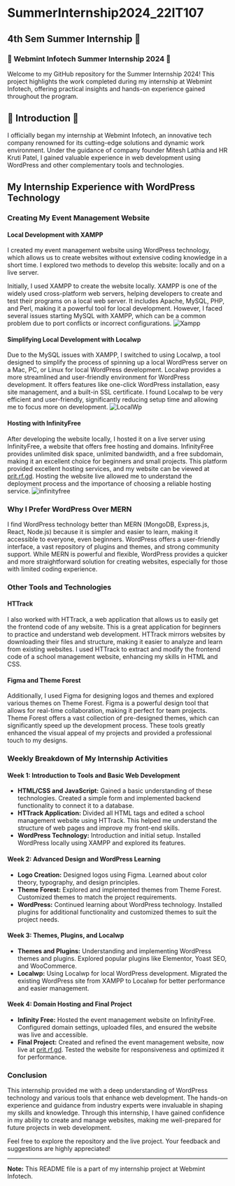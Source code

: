 # SummerInternship2024_22IT107

## 4th Sem Summer Internship 🥇

### 🌟 Webmint Infotech Summer Internship 2024 🌟
Welcome to my GitHub repository for the Summer Internship 2024! This project highlights the work completed during my internship at Webmint Infotech, offering practical insights and hands-on experience gained throughout the program.

## 🚀 Introduction 🚀
I officially began my internship at Webmint Infotech, an innovative tech company renowned for its cutting-edge solutions and dynamic work environment. Under the guidance of company founder Mitesh Lathia and HR Kruti Patel, I gained valuable experience in web development using WordPress and other complementary tools and technologies.

## My Internship Experience with WordPress Technology

### Creating My Event Management Website

#### Local Development with XAMPP
I created my event management website using WordPress technology, which allows us to create websites without extensive coding knowledge in a short time. I explored two methods to develop this website: locally and on a live server.

Initially, I used XAMPP to create the website locally. XAMPP is one of the widely used cross-platform web servers, helping developers to create and test their programs on a local web server. It includes Apache, MySQL, PHP, and Perl, making it a powerful tool for local development. However, I faced several issues starting MySQL with XAMPP, which can be a common problem due to port conflicts or incorrect configurations.
![Xampp](https://i.ytimg.com/vi/EPNWxjriRuI/maxresdefault.jpg)
#### Simplifying Local Development with Localwp
Due to the MySQL issues with XAMPP, I switched to using Localwp, a tool designed to simplify the process of spinning up a local WordPress server on a Mac, PC, or Linux for local WordPress development. Localwp provides a more streamlined and user-friendly environment for WordPress development. It offers features like one-click WordPress installation, easy site management, and a built-in SSL certificate. I found Localwp to be very efficient and user-friendly, significantly reducing setup time and allowing me to focus more on development.
![LocalWp](https://i.ytimg.com/vi/K_I4S-dCQfU/maxresdefault.jpg)
#### Hosting with InfinityFree
After developing the website locally, I hosted it on a live server using InfinityFree, a website that offers free hosting and domains. InfinityFree provides unlimited disk space, unlimited bandwidth, and a free subdomain, making it an excellent choice for beginners and small projects. This platform provided excellent hosting services, and my website can be viewed at [prit.rf.gd](http://prit.rf.gd). Hosting the website live allowed me to understand the deployment process and the importance of choosing a reliable hosting service.
![infinityfree](https://forum-cdn.infinityfree.net/original/3X/5/3/53f304fa9f915daaf2e98ed51132f170188212b5.jpeg)
### Why I Prefer WordPress Over MERN
I find WordPress technology better than MERN (MongoDB, Express.js, React, Node.js) because it is simpler and easier to learn, making it accessible to everyone, even beginners. WordPress offers a user-friendly interface, a vast repository of plugins and themes, and strong community support. While MERN is powerful and flexible, WordPress provides a quicker and more straightforward solution for creating websites, especially for those with limited coding experience.

### Other Tools and Technologies

#### HTTrack
I also worked with HTTrack, a web application that allows us to easily get the frontend code of any website. This is a great application for beginners to practice and understand web development. HTTrack mirrors websites by downloading their files and structure, making it easier to analyze and learn from existing websites. I used HTTrack to extract and modify the frontend code of a school management website, enhancing my skills in HTML and CSS.

#### Figma and Theme Forest
Additionally, I used Figma for designing logos and themes and explored various themes on Theme Forest. Figma is a powerful design tool that allows for real-time collaboration, making it perfect for team projects. Theme Forest offers a vast collection of pre-designed themes, which can significantly speed up the development process. These tools greatly enhanced the visual appeal of my projects and provided a professional touch to my designs.

### Weekly Breakdown of My Internship Activities

#### Week 1: Introduction to Tools and Basic Web Development
- **HTML/CSS and JavaScript:** Gained a basic understanding of these technologies. Created a simple form and implemented backend functionality to connect it to a database.
- **HTTrack Application:** Divided all HTML tags and edited a school management website using HTTrack. This helped me understand the structure of web pages and improve my front-end skills.
- **WordPress Technology:** Introduction and initial setup. Installed WordPress locally using XAMPP and explored its features.

#### Week 2: Advanced Design and WordPress Learning
- **Logo Creation:** Designed logos using Figma. Learned about color theory, typography, and design principles.
- **Theme Forest:** Explored and implemented themes from Theme Forest. Customized themes to match the project requirements.
- **WordPress:** Continued learning about WordPress technology. Installed plugins for additional functionality and customized themes to suit the project needs.

#### Week 3: Themes, Plugins, and Localwp
- **Themes and Plugins:** Understanding and implementing WordPress themes and plugins. Explored popular plugins like Elementor, Yoast SEO, and WooCommerce.
- **Localwp:** Using Localwp for local WordPress development. Migrated the existing WordPress site from XAMPP to Localwp for better performance and easier management.

#### Week 4: Domain Hosting and Final Project
- **Infinity Free:** Hosted the event management website on InfinityFree. Configured domain settings, uploaded files, and ensured the website was live and accessible.
- **Final Project:** Created and refined the event management website, now live at [prit.rf.gd](http://prit.rf.gd). Tested the website for responsiveness and optimized it for performance.

### Conclusion
This internship provided me with a deep understanding of WordPress technology and various tools that enhance web development. The hands-on experience and guidance from industry experts were invaluable in shaping my skills and knowledge. Through this internship, I have gained confidence in my ability to create and manage websites, making me well-prepared for future projects in web development.

Feel free to explore the repository and the live project. Your feedback and suggestions are highly appreciated!

---
**Note:** This README file is a part of my internship project at Webmint Infotech.
